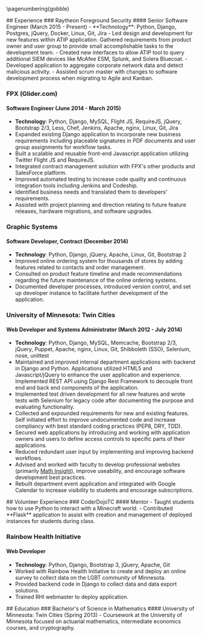 \pagenumbering{gobble}
<div class='row' id='experience'>
<div class='col-xs-12'>
## Experience
### Raytheon Foreground Security
#### Senior Software Engineer (March 2015 - Present)
- **Technology**: Python, Django, Postgres, jQuery, Docker, Linux, Git, Jira
- Led design and development for new features within ATIP application. Gathered requirements from product owner and user group to provide small accomplishable tasks to the development team.
- Created new interfaces to allow ATIP tool to query additional SIEM devices like McAfee ESM, Splunk, and Solera Bluecoat.
- Developed application to aggregate corporate network data and detect malicious activity.
- Assisted scrum master with changes to software development process when migrating to Agile and Kanban.

### FPX (Glider.com)
#### Software Engineer (June 2014 - March 2015)
- **Technology**: Python, Django, MySQL, Flight JS, RequireJS, jQuery, Bootstrap 2/3, Less, Chef, Jenkins, Apache, nginx, Linux, Git, Jira
- Expanded existing Django application to incorporate new business requirements including placeable signatures in PDF documents and user group assignments for workflow tasks.
- Built a scalable and reusable front-end Javascript application utilizing Twitter Flight JS and RequireJS.
- Integrated contract management solution with FPX's other products and SalesForce platform.
- Improved automated testing to increase code quality and continuous integration tools including Jenkins and Codeship.
- Identified business needs and translated them to developers' requirements.
- Assisted with project planning and direction relating to future feature releases, hardware migrations, and software upgrades.

### Graphic Systems
#### Software Developer, Contract (December 2014)
- **Technology**: Python, Django, jQuery, Apache, Linux, Git, Bootstrap 2
- Improved online ordering system for thousands of stores by adding features related to contacts and order management.
- Consulted on product feature timeline and made recommendations regarding the future maintenance of the online ordering systems.
- Documented developer processes, introduced version control, and set up developer instance to facilitate further development of the application.

### University of Minnesota: Twin Cities
#### Web Developer and Systems Administrator (March 2012 - July 2014)
- **Technology**: Python, Django, MySQL, Memcache, Bootstrap 2/3, jQuery, Puppet, Apache, nginx, Linux, Git, Shibboleth (SSO), Selenium, nose, unittest
- Maintained and improved internal department applications with backend in Django and Python. Applications utilized HTML5 and Javascript/jQuery to enhance the user application and experience. Implemented REST API using Django Rest Framework to decouple front end and back end components of the application.
- Implemented test driven development for all new features and wrote tests with Selenium for legacy code after documenting the purpose and evaluating functionality.
- Collected and expounded requirements for new and existing features. Self initiated effort to improve undocumented code and increase compliancy with best standard coding practices (PEP8, DRY, TDD).
- Secured web applications by introducing and working with application owners and users to define access controls to specific parts of their applications.
- Reduced redundant user input by implementing and improving backend workflows.
- Advised and worked with faculty to develop professional websites (primarily [Math Insight](http://mathinsight.org)), improve useability, and encourage software development best practices.
- Rebuilt department event application and integrated with Google Calendar to increase visibility to students and encourage subscriptions.
</div><!-- .col-xs-12 -->
</div><!-- #experience -->
<div id='skills' class='row'>
<div class='col-xs-12'>
## Volunteer Experience
### CoderDojoTC
#### Mentor
- Taught students how to use Python to interact with a Minecraft world.
- Contributed **Flask** application to assist with creation and management of deployed instances for students during class.

### Rainbow Health Initiative
#### Web Developer
- **Technology**: Python, Django, Bootstrap 3, jQuery, Apache, Git
- Worked with Rainbow Health Initiative to create and deploy an online survey to collect data on the LGBT community of Minnesota.
- Provided backend code in Django to collect data and data export solutions.
- Trained RHI webmaster to deploy application.
</div><!-- .col-xs-12 -->
</div><!-- #education -->
<div id='education' class='row'>
<div class='col-xs-12'>
## Education
### Bachelor's of Science in Mathematics
#### University of Minnesota: Twin Cities (Spring 2013)
- Coursework at the University of Minnesota focused on actuarial mathematics, intermediate economics courses, and cryptography.
</div><!-- .col-xs-12 -->
</div><!-- #education -->
